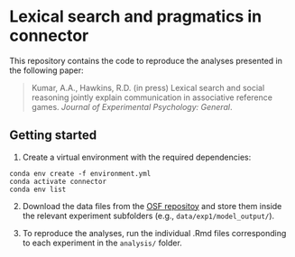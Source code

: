 # Lexical search and pragmatics in connector

This repository contains the code to reproduce the analyses presented in the following paper:

> Kumar, A.A., Hawkins, R.D. (in press) Lexical search and social reasoning jointly explain communication in associative reference games. *Journal of Experimental Psychology: General*.


## Getting started

1. Create a virtual environment with the required dependencies:

```
conda env create -f environment.yml
conda activate connector
conda env list
```

2. Download the data files from the [OSF repositoy](https://osf.io/xq2s3/) and store them inside the relevant experiment subfolders (e.g., `data/exp1/model_output/`).

3. To reproduce the analyses, run the individual .Rmd files corresponding to each experiment in the `analysis/` folder.
